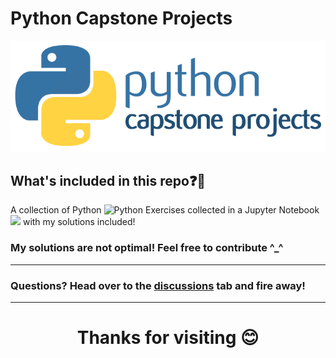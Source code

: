 # Python Capstone Projects
<div id="header" align="center">
  <img src="imgs/capstones.png" title="Pyhton Capstone Projects"/>
</div>

## What's included in this repo❓🤔
 A collection of Python <img src="https://upload.wikimedia.org/wikipedia/commons/thumb/c/c3/Python-logo-notext.svg/1869px-Python-logo-notext.svg.png" title = "Python" width="18"> Exercises collected in a Jupyter Notebook <img src = "https://upload.wikimedia.org/wikipedia/commons/thumb/3/38/Jupyter_logo.svg/1767px-Jupyter_logo.svg.png" width = "18"> with my solutions included!

### My solutions are not optimal! Feel free to contribute ^_^
___________________________________________________________________
### **Questions?** Head over to the [discussions](https://github.com/dizzydroid/Python-Capstone-Projects/discussions) tab and fire away!
___________________________________________________________________

<h1 align="center">Thanks for visiting 😊</h1>





